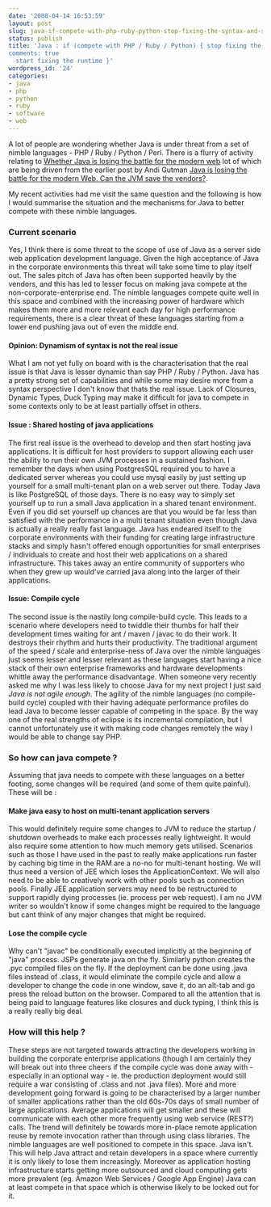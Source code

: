 ```yaml
---
date: '2008-04-14 16:53:59'
layout: post
slug: java-if-compete-with-php-ruby-python-stop-fixing-the-syntax-and-start-fixing-the-runtime
status: publish
title: 'Java : if (compete with PHP / Ruby / Python) { stop fixing the syntax and
comments: true
  start fixing the runtime }'
wordpress_id: '24'
categories:
- java
- php
- python
- ruby
- software
- web
---
```


A lot of people are wondering whether Java is under threat from a set of nimble languages - PHP / Ruby / Python / Perl. There is a flurry of activity relating to [Whether Java is losing the battle for the modern web](http://www.theserverside.com/news/thread.tss?thread_id=49018) lot of which are being driven from the earlier post by Andi Gutman  [Java is losing the battle for the modern Web. Can the JVM save the vendors?](http://andigutmans.blogspot.com/2008/03/java-is-losing-battle-for-modern-web.html ).

My recent activities had me visit the same question and the following is how I would summarise the situation and the mechanisms for Java to better compete with these nimble languages. 



### Current scenario



Yes, I think there is some threat to the scope of use of Java as a server side web application development language. Given the high acceptance of Java in the corporate environments this threat will take some time to play itself out. The sales pitch of Java has often been supported heavily by the vendors, and this has led to lesser focus on making java compete at the non-corporate-enterprise end. The nimble languages compete quite well in this space and combined with the increasing power of hardware which makes them more and more relevant each day for high performance requirements, there is a clear threat of these languages starting from a lower end pushing java out of even the middle end.



#### Opinion: Dynamism of syntax is not the real issue



What I am not yet fully on board with is the characterisation that the real issue is that Java is lesser dynamic than say PHP / Ruby / Python. Java has a pretty strong set of capabilities and while some may desire more from a syntax perspective I don't know that thats the real issue. Lack of Closures, Dynamic Types, Duck Typing may make it difficult for java to compete in some contexts only to be at least partially offset in others. 



#### Issue : Shared hosting of java applications



The first real issue is the overhead to develop and then start hosting java applications. It is difficult for host providers to support allowing each user the ability to run their own JVM processes in a sustained fashion. I remember the days when using PostgresSQL required you to have a dedicated server whereas you could use mysql easily by just setting up yourself for a small multi-tenant plan on a web server out there. Today Java is like PostgreSQL of those days. There is no easy way to simply set yourself up to run a small Java application in a shared tenant environment. Even if you did set yourself up chances are that you would be far less than satisfied with the performance in a multi tenant situation even though Java is actually a really really fast language. Java has endeared itself to the corporate environments with their funding for creating large infrastructure stacks and simply hasn't offered enough opportunities for small enterprises / individuals to create and host their web applications on a shared infrastructure. This takes away an entire community of supporters who when they grew up would've carried java along into the larger of their applications. 



#### Issue: Compile cycle



The second issue is the nastily long compile-build cycle. This leads to a scenario where developers need to twiddle their thumbs for half their development times waiting for ant / maven / javac to do their work. It destroys their rhythm and hurts their productivity. The traditional argument of the speed / scale and enterprise-ness of Java over the nimble languages just seems lesser and lesser relevant as these languages start having a nice stack of their own enterprise frameworks and hardware developments whittle away the performance disadvantage. When someone very recently asked me why I was less likely to choose Java for my next project I just said _Java is not agile enough_. The agility of the nimble languages (no compile-build cycle) coupled with their having adequate performance profiles do lead Java to become lesser capable of competing in the space. By the way one of the real strengths of eclipse is its incremental compilation, but I cannot unfortunately use it with making code changes remotely the way I would be able to change say PHP.




### So how can java compete ? 



Assuming that java needs to compete with these languages on a better footing, some changes will be required (and some of them quite painful). These will be :



#### Make java easy to host on multi-tenant application servers



This would definitely require some changes to JVM to reduce the startup / shutdown overheads to make each processes really lightweight. It would also require some attention to how much memory gets utilised. Scenarios such as those I have used in the past to really make applications run faster by caching big time in the RAM are a no-no for multi-tenant hosting. We will thus need a version of JEE which loses the ApplicationContext. We will also need to be able to creatively work with other pools such as connection pools. Finally JEE application servers may need to be restructured to support rapidly dying processes (ie. process per web request). I am no JVM writer so wouldn't know if some changes might be required to the language but cant think of any major changes that might be required. 



#### Lose the compile cycle



Why can't "javac" be conditionally executed implicitly at the beginning of "java" process. JSPs generate java on the fly. Similarly python creates the .pyc compiled files on the fly. If the deployment can be done using .java files instead of .class, it would eliminate the compile cycle and allow a developer to change the code in one window, save it, do an alt-tab and go press the reload button on the browser. Compared to all the attention that is being paid to language features like closures and duck typing, I think this is a really really big deal. 



### How will this help ?



These steps are not targeted towards attracting the developers working in building the corporate enterprise applications (though I am certainly they will break out into three cheers if the compile cycle was done away with - especially in an optional way - ie. the production deployment would still require a war consisting of .class and not .java files). More and more development going forward is going to be characterised by a larger number of smaller applications rather than the old 60s-70s days of small number of large applications. Average applications will get smaller and these will communicate with each other more frequently using web service (REST?) calls. The trend will definitely be towards more in-place remote application reuse by remote invocation rather than through using class libraries. The nimble languages are well positioned to compete in this space. Java isn't. This will help Java attract and retain developers in a space where currently it is only likely to lose them increasingly. Moreover as application hosting infrastructure starts getting more outsourced and cloud computing gets more prevalent (eg. Amazon Web Services / Google App Engine) Java can at least compete in that space which is otherwise likely to be locked out for it.
